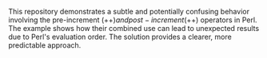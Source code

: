 This repository demonstrates a subtle and potentially confusing behavior involving the pre-increment (++$) and post-increment ($++) operators in Perl. The example shows how their combined use can lead to unexpected results due to Perl's evaluation order.  The solution provides a clearer, more predictable approach.